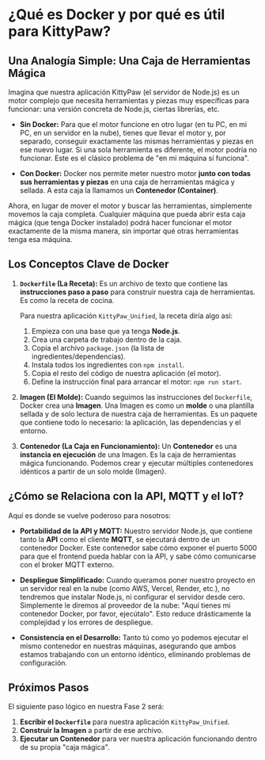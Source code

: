 # ¿Qué es Docker y por qué es útil para KittyPaw?

## Una Analogía Simple: Una Caja de Herramientas Mágica

Imagina que nuestra aplicación KittyPaw (el servidor de Node.js) es un motor complejo que necesita herramientas y piezas muy específicas para funcionar: una versión concreta de Node.js, ciertas librerías, etc.

- **Sin Docker:** Para que el motor funcione en otro lugar (en tu PC, en mi PC, en un servidor en la nube), tienes que llevar el motor y, por separado, conseguir exactamente las mismas herramientas y piezas en ese nuevo lugar. Si una sola herramienta es diferente, el motor podría no funcionar. Este es el clásico problema de "en mi máquina sí funciona".

- **Con Docker:** Docker nos permite meter nuestro motor **junto con todas sus herramientas y piezas** en una caja de herramientas mágica y sellada. A esta caja la llamamos un **Contenedor (Container)**.

Ahora, en lugar de mover el motor y buscar las herramientas, simplemente movemos la caja completa. Cualquier máquina que pueda abrir esta caja mágica (que tenga Docker instalado) podrá hacer funcionar el motor exactamente de la misma manera, sin importar qué otras herramientas tenga esa máquina.

## Los Conceptos Clave de Docker

1.  **`Dockerfile` (La Receta):**
    Es un archivo de texto que contiene las **instrucciones paso a paso** para construir nuestra caja de herramientas. Es como la receta de cocina.

    Para nuestra aplicación `KittyPaw_Unified`, la receta diría algo así:
    1.  Empieza con una base que ya tenga **Node.js**.
    2.  Crea una carpeta de trabajo dentro de la caja.
    3.  Copia el archivo `package.json` (la lista de ingredientes/dependencias).
    4.  Instala todos los ingredientes con `npm install`.
    5.  Copia el resto del código de nuestra aplicación (el motor).
    6.  Define la instrucción final para arrancar el motor: `npm run start`.

2.  **Imagen (El Molde):**
    Cuando seguimos las instrucciones del `Dockerfile`, Docker crea una **Imagen**. Una Imagen es como un **molde** o una plantilla sellada y de solo lectura de nuestra caja de herramientas. Es un paquete que contiene todo lo necesario: la aplicación, las dependencias y el entorno.

3.  **Contenedor (La Caja en Funcionamiento):**
    Un **Contenedor** es una **instancia en ejecución** de una Imagen. Es la caja de herramientas mágica funcionando. Podemos crear y ejecutar múltiples contenedores idénticos a partir de un solo molde (Imagen).

## ¿Cómo se Relaciona con la API, MQTT y el IoT?

Aquí es donde se vuelve poderoso para nosotros:

- **Portabilidad de la API y MQTT:** Nuestro servidor Node.js, que contiene tanto la **API** como el cliente **MQTT**, se ejecutará dentro de un contenedor Docker. Este contenedor sabe cómo exponer el puerto 5000 para que el frontend pueda hablar con la API, y sabe cómo comunicarse con el broker MQTT externo.

- **Despliegue Simplificado:** Cuando queramos poner nuestro proyecto en un servidor real en la nube (como AWS, Vercel, Render, etc.), no tendremos que instalar Node.js, ni configurar el servidor desde cero. Simplemente le diremos al proveedor de la nube: "Aquí tienes mi contenedor Docker, por favor, ejecútalo". Esto reduce drásticamente la complejidad y los errores de despliegue.

- **Consistencia en el Desarrollo:** Tanto tú como yo podemos ejecutar el mismo contenedor en nuestras máquinas, asegurando que ambos estamos trabajando con un entorno idéntico, eliminando problemas de configuración.

## Próximos Pasos

El siguiente paso lógico en nuestra Fase 2 será:
1.  **Escribir el `Dockerfile`** para nuestra aplicación `KittyPaw_Unified`.
2.  **Construir la Imagen** a partir de ese archivo.
3.  **Ejecutar un Contenedor** para ver nuestra aplicación funcionando dentro de su propia "caja mágica".
